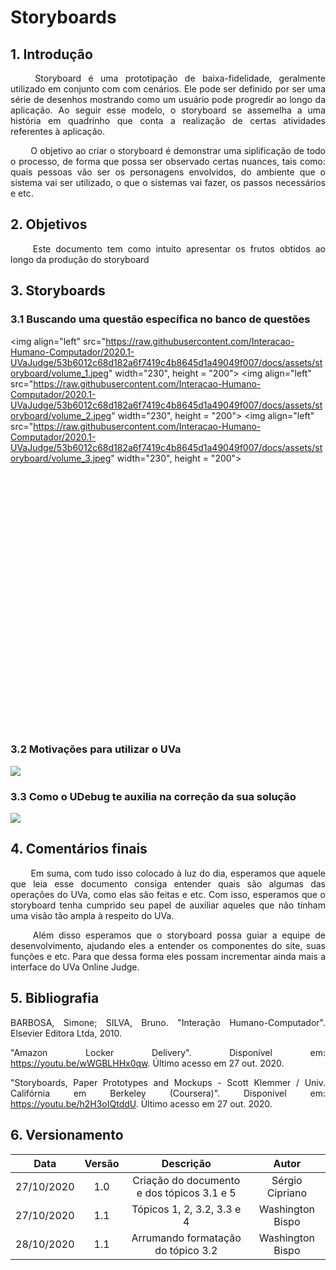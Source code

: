 # Storyboards

## 1. Introdução

<p align="justify"> &emsp;&emsp; Storyboard é uma prototipação de baixa-fidelidade, geralmente utilizado em conjunto com com cenários. Ele pode ser definido por ser uma série de desenhos mostrando como um usuário pode progredir ao longo da aplicação. Ao seguir esse modelo, o storyboard se assemelha a uma história em quadrinho que conta a realização de certas atividades referentes à aplicação.</p>

<p align="justify"> &emsp;&emsp; O objetivo ao criar o storyboard é demonstrar uma siplificação de todo o processo, de forma que possa ser observado certas nuances, tais como: quais pessoas vão ser os personagens envolvidos, do ambiente que o sistema vai ser utilizado, o que o sistemas vai fazer, os passos necessários e etc.</p>

## 2. Objetivos

<p align="justify"> &emsp;&emsp; Este documento tem como intuito apresentar os frutos obtidos ao longo da produção do storyboard</p>

## 3. Storyboards

### 3.1 Buscando uma questão específica no banco de questões

<img align="left"
src="https://raw.githubusercontent.com/Interacao-Humano-Computador/2020.1-UVaJudge/53b6012c68d182a6f7419c4b8645d1a49049f007/docs/assets/storyboard/volume_1.jpeg"
width="230", height = "200">
<img align="left"
src="https://raw.githubusercontent.com/Interacao-Humano-Computador/2020.1-UVaJudge/53b6012c68d182a6f7419c4b8645d1a49049f007/docs/assets/storyboard/volume_2.jpeg"
width="230", height = "200">
<img align="left"
src="https://raw.githubusercontent.com/Interacao-Humano-Computador/2020.1-UVaJudge/53b6012c68d182a6f7419c4b8645d1a49049f007/docs/assets/storyboard/volume_3.jpeg"
width="230", height = "200">
<br><br><br><br><br><br><br><br><br><br><br><br><br><br><br><br><br><br><br><br><br><br><br><br><br><br>

### 3.2 Motivações para utilizar o UVa

<img align="center"
src="https://media.discordapp.net/attachments/752588141298450563/770746203863646248/Principal.png?width=475&height=475">

### 3.3 Como o UDebug te auxilia na correção da sua solução

<img align="center"
src="https://media.discordapp.net/attachments/752588141298450563/770746206669897758/Principal_2.png?width=475&height=475">

## 4. Comentários finais

<p align="justify"> &emsp;&emsp; Em suma, com tudo isso colocado à luz do dia, esperamos que aquele que leia esse documento consiga entender quais são algumas das operações do UVa, como elas são feitas e etc. Com isso, esperamos que o storyboard tenha cumprido seu papel de auxiliar aqueles que não tinham uma visão tão ampla à respeito do UVa.
</p>

<p align="justify"> &emsp;&emsp; Além disso esperamos que o storyboard possa guiar a equipe de desenvolvimento, ajudando eles a entender os componentes do site, suas funções e etc. Para que dessa forma eles possam incrementar ainda mais a interface do UVa Online Judge.
</p>

## 5. Bibliografia

<p align="justify">
BARBOSA, Simone; SILVA, Bruno. "Interação Humano-Computador". Elsevier Editora Ltda, 2010.
</p>
<p align="justify">
"Amazon Locker Delivery". Disponível em: <a href="https://youtu.be/wWGBLHHx0qw">https://youtu.be/wWGBLHHx0qw</a>. Último acesso em 27 out. 2020.
</p>
<p align="justify">
"Storyboards, Paper Prototypes and Mockups - Scott Klemmer / Univ. Califórnia em Berkeley (Coursera)". Disponível em: <a href="https://youtu.be/h2H3oIQtddU">https://youtu.be/h2H3oIQtddU</a>. Último acesso em 27 out. 2020.
</p>

## 6. Versionamento

|Data|Versão|Descrição|Autor|
|:-:|:-:|:-:|:-:|
|27/10/2020|1.0|Criação do documento e dos tópicos 3.1 e 5|Sérgio Cipriano|
|27/10/2020|1.1|Tópicos 1, 2, 3.2, 3.3 e 4|Washington Bispo|
|28/10/2020|1.1|Arrumando formatação do tópico 3.2 |Washington Bispo|
